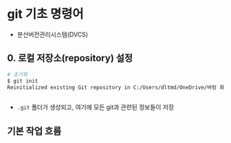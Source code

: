 # git 기초 명령어

* 분산버전관리시스템(DVCS)

## 0. 로컬 저장소(repository) 설정

```bash
# 초기화
$ git init
Reinitialized existing Git repository in C:/Users/dltmd/OneDrive/바탕 화면/Prac/.git/



```

* `.git` 폴더가 생성되고, 여기에 모든 git과 관련된 정보들이 저장

## 기본 작업 흐름

